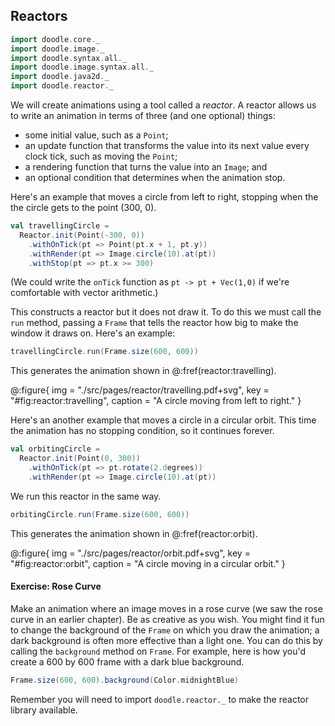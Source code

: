## Reactors

```scala mdoc:invisible
import doodle.core._
import doodle.image._
import doodle.syntax.all._
import doodle.image.syntax.all._
import doodle.java2d._
import doodle.reactor._
```

We will create animations using a tool called a *reactor*. A reactor allows us to write an animation in terms of three (and one optional) things:

- some initial value, such as a `Point`; 
- an update function that transforms the value into its next value every clock tick, such as moving the `Point`;
- a rendering function that turns the value into an `Image`; and
- an optional condition that determines when the animation stop.

Here's an example that moves a circle from left to right, stopping when the the circle gets to the point (300, 0).

```scala mdoc:silent
val travellingCircle =
  Reactor.init(Point(-300, 0))
    .withOnTick(pt => Point(pt.x + 1, pt.y))
    .withRender(pt => Image.circle(10).at(pt))
    .withStop(pt => pt.x >= 300)
```

(We could write the `onTick` function as `pt -> pt + Vec(1,0)` if we're comfortable with vector arithmetic.)

This constructs a reactor but it does not draw it. To do this we must call the `run` method, passing a `Frame` that tells the reactor how big to make the window it draws on. Here's an example:

```scala
travellingCircle.run(Frame.size(600, 600))
```

This generates the animation shown in @:fref(reactor:travelling).

@:figure{ img = "./src/pages/reactor/travelling.pdf+svg", key = "#fig:reactor:travelling", caption = "A circle moving from left to right." }


Here's an another example that moves a circle in a circular orbit. This time  the animation has no stopping condition, so it continues forever.

```scala mdoc:silent
val orbitingCircle =
  Reactor.init(Point(0, 300))
    .withOnTick(pt => pt.rotate(2.degrees))
    .withRender(pt => Image.circle(10).at(pt))
```

We run this reactor in the same way.

```scala
orbitingCircle.run(Frame.size(600, 600))
```

This generates the animation shown in @:fref(reactor:orbit).

@:figure{ img = "./src/pages/reactor/orbit.pdf+svg", key = "#fig:reactor:orbit", caption = "A circle moving in a circular orbit." }


#### Exercise: Rose Curve

Make an animation where an image moves in a rose curve (we saw the rose curve in an earlier chapter). Be as creative as you wish. You might find it fun to change the background of the `Frame` on which you draw the animation; a dark background is often more effective than a light one. You can do this by calling the `background` method on `Frame`. For example, here is how you'd create a 600 by 600 frame with a dark blue background.

```scala mdoc:silent
Frame.size(600, 600).background(Color.midnightBlue)
```

Remember you will need to import `doodle.reactor._` to make the reactor library available.
